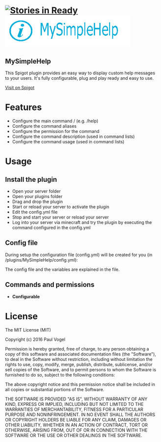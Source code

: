 [![Stories in Ready](https://badge.waffle.io/pavog/MySimpleHelp.png?label=ready&title=Ready)](https://waffle.io/pavog/MySimpleHelp)
![MySimpleHelp](https://github.com/pavog/MySimpleHelp/blob/master/logo.png)
=========

MySimpleHelp
-------------------------------------------------
This Spigot plugin provides an easy way to display custom help messages to your users.
It's fully configurable, plug and play ready and easy to use.

[Visit on Spigot](https://www.spigotmc.org/resources/mysimplehelp.27781/ "MySimpleHelp - Spigot")


# Features
- Configure the main command /<command> (e.g. /help)
- Configure the command aliases
- Configure the permission for the command
- Configure the command description (used in command lists)
- Configure the command usage (used in command lists)

# Usage

## Install the plugin
- Open your server folder
- Open your plugins folder
- Drag and drop the plugin
- Start or reload your server to activate the plugin
- Edit the config.yml file
- Stop and start your server or reload your server
- Log into your server via minecraft and try the plugin by executing the command configured in the config.yml

## Config file
During setup the configuration file (config.yml) will be created for you (in /plugins/MySimpleHelp/config.yml):

The config file and the variables are explained in the file.


## Commands and permissions
- **Configurable** 

# License
The MIT License (MIT)

Copyright (c) 2016 Paul Vogel

Permission is hereby granted, free of charge, to any person obtaining a copy
of this software and associated documentation files (the "Software"), to deal
in the Software without restriction, including without limitation the rights
to use, copy, modify, merge, publish, distribute, sublicense, and/or sell
copies of the Software, and to permit persons to whom the Software is
furnished to do so, subject to the following conditions:

The above copyright notice and this permission notice shall be included in
all copies or substantial portions of the Software.

THE SOFTWARE IS PROVIDED "AS IS", WITHOUT WARRANTY OF ANY KIND, EXPRESS OR
IMPLIED, INCLUDING BUT NOT LIMITED TO THE WARRANTIES OF MERCHANTABILITY,
FITNESS FOR A PARTICULAR PURPOSE AND NONINFRINGEMENT. IN NO EVENT SHALL THE
AUTHORS OR COPYRIGHT HOLDERS BE LIABLE FOR ANY CLAIM, DAMAGES OR OTHER
LIABILITY, WHETHER IN AN ACTION OF CONTRACT, TORT OR OTHERWISE, ARISING FROM,
OUT OF OR IN CONNECTION WITH THE SOFTWARE OR THE USE OR OTHER DEALINGS IN
THE SOFTWARE.
